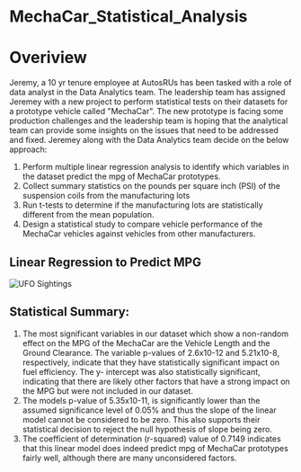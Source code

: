 # MechaCar_Statistical_Analysis

# Overiview

Jeremy, a 10 yr tenure employee at AutosRUs has been tasked with a role of data analyst in the Data Analytics team. The leadership team has assigned Jeremey with a new project to perform statistical tests on their datasets for a prototype vehicle called "MechaCar". The new prototype is facing some production challenges and the leadership team is hoping that the analytical team can provide some insights on the issues that need to be addressed and fixed. Jeremey along with the Data Analytics team decide on the below approach:
1. Perform multiple linear regression analysis to identify which variables in the dataset predict the mpg of MechaCar prototypes.
2. Collect summary statistics on the pounds per square inch (PSI) of the suspension coils from the manufacturing lots
3. Run t-tests to determine if the manufacturing lots are statistically different from the mean population.
4. Design a statistical study to compare vehicle performance of the MechaCar vehicles against vehicles from other manufacturers.

## Linear Regression to Predict MPG
<img   src=""  alt="UFO Sightings"  title="UFO Sightings" style="display: inline-block; margin: 0 auto; max-width: 300px">


## Statistical Summary:

1. The most significant variables in our dataset which show a non-random effect on the MPG of the MechaCar are the Vehicle Length and the Ground Clearance. 
   The variable p-values of 2.6x10-12 and 5.21x10-8, respectively, indicate that they have statistically significant impact on fuel efficiency. 
   The y- intercept was also statistically significant, indicating that there are likely other factors that have a strong impact on the MPG but were not included in        our dataset.   
2. The models p-value of 5.35x10-11, is significantly lower than the assumed significance level of 0.05% and thus the slope of the linear model cannot be considered to      be zero. This also supports their statistical decision to reject the null hypothesis of slope being zero.
3. The coefficient of determination (r-squared) value of 0.7149 indicates that this linear model does indeed predict mpg of MechaCar prototypes fairly well, although        there are many unconsidered factors.
